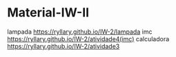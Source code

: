 # Material-IW-II
lampada
https://ryllary.github.io/IW-2/lampada
imc
https://ryllary.github.io/IW-2/atividade4(imc)
calculadora
https://ryllary.github.io/IW-2/atividade3
